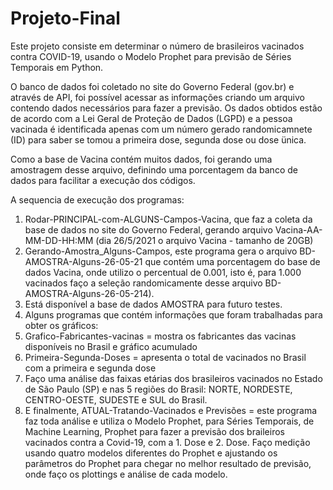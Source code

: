 # Projeto-Final
Este projeto consiste em determinar o número de brasileiros vacinados contra COVID-19, usando o Modelo Prophet para previsão de Séries Temporais em Python.

O banco de dados foi coletado no site do Governo Federal (gov.br) e através de API, foi possível acessar as informações criando um arquivo contendo dados necessários para fazer a previsão. Os dados obtidos estão de acordo com a Lei Geral de Proteção de Dados (LGPD) e a pessoa vacinada é identificada apenas com um número gerado randomicamnete (ID) para saber se tomou a primeira dose, segunda dose ou dose ünica.

Como a base de Vacina contém muitos dados, foi gerando uma amostragem desse arquivo, definindo uma porcentagem da banco de dados para facilitar a execução dos códigos. 

A sequencia de execução dos programas:
1) Rodar-PRINCIPAL-com-ALGUNS-Campos-Vacina, que faz a coleta da base de dados no site do Governo Federal, gerando arquivo Vacina-AA-MM-DD-HH:MM (dia 26/5/2021 o arquivo Vacina - tamanho de 20GB)
2) Gerando-Amostra_Alguns-Campos, este programa gera o arquivo  BD-AMOSTRA-Alguns-26-05-21 que contém uma porcentagem do base de dados Vacina, onde utilizo o percentual de 0.001, isto é, para 1.000 vacinados faço a seleção randomicamente desse arquivo BD-AMOSTRA-Alguns-26-05-214). 
3) Está disponível a base de dados AMOSTRA para futuro testes. 
4) Alguns programas que contém informações que foram trabalhadas para obter os gráficos:
5) Grafico-Fabricantes-vacinas = mostra os fabricantes das vacinas disponíveis no Brasil e gráfico acumulado
6) Primeira-Segunda-Doses = apresenta o total de vacinados no Brasil com a primeira e segunda dose 
7) Faço uma análise das faixas etárias dos brasileiros vacinados no Estado de São Paulo (SP) e nas 5 regiões do Brasil: NORTE, NORDESTE, CENTRO-OESTE, SUDESTE e SUL do Brasil.
8) E finalmente, ATUAL-Tratando-Vacinados e Previsões = este programa faz toda análise e utiliza o Modelo Prophet, para Séries Temporais, de Machine Learning, Prophet para fazer a previsão dos braileiros vacinados contra a Covid-19, com a 1. Dose e 2. Dose. Faço medição usando quatro modelos diferentes do Prophet e ajustando os parâmetros do Prophet para chegar no melhor resultado de previsão, onde faço os plottings e análise de cada modelo.
